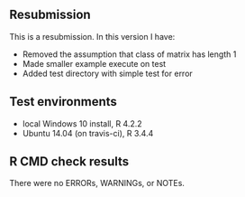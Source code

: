 ## Resubmission
This is a resubmission. In this version I have:

* Removed the assumption that class of matrix has length 1
* Made smaller example execute on test
* Added test directory with simple test for error


## Test environments
* local Windows 10 install, R 4.2.2
* Ubuntu 14.04 (on travis-ci), R 3.4.4

## R CMD check results
There were no ERRORs, WARNINGs, or NOTEs. 
